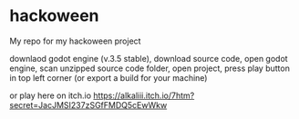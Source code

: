 # hackoween
My repo for my hackoween project

downlaod godot engine (v.3.5 stable),
download source code,
open godot engine,
scan unzipped source code folder,
open project,
press play button in top left corner (or export a build for your machine)

or play here on itch.io
https://alkaliii.itch.io/7htm?secret=JacJMSI237zSGfFMDQ5cEwWkw
